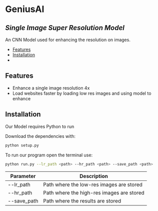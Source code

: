 # GeniusAI
## _Single Image Super Resolution Model_

An CNN Model used for enhancing the resolution on images.

- [Features](#Features)
- [Installation](#Installation)
- 

## Features

- Enhance a single image resolution 4x
- Load websites faster by loading low res images and using model to enhance

## Installation

Our Model requires Python to run

Download the dependencies with:
```sh
python setup.py
```

To run our program open the terminal use:
```sh
python run.py --lr_path <path> --hr_path <path> --save_path <path>
```
| Parameter | Description |
| ------ | ------ |
| --lr_path | Path where the low-res images are stored |
| --hr_path | Path where the high-res images are stored |
| --save_path | Path where the results are stored |

